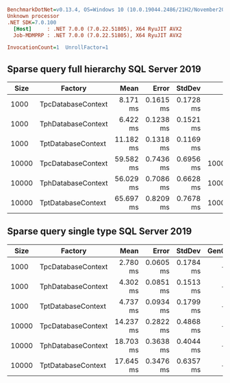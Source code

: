 ``` ini

BenchmarkDotNet=v0.13.4, OS=Windows 10 (10.0.19044.2486/21H2/November2021Update)
Unknown processor
.NET SDK=7.0.100
  [Host]     : .NET 7.0.0 (7.0.22.51805), X64 RyuJIT AVX2
  Job-MDMPRP : .NET 7.0.0 (7.0.22.51805), X64 RyuJIT AVX2

InvocationCount=1  UnrollFactor=1  

```
## Sparse query full hierarchy SQL Server 2019

| Size  | Factory            |      Mean |     Error |    StdDev |      Gen0 |   Allocated |
|-------|--------------------|----------:|----------:|----------:|----------:|------------:|
| 1000  | TpcDatabaseContext |  8.171 ms | 0.1615 ms | 0.1728 ms |         - |  1514.31 KB |
| 1000  | TphDatabaseContext |  6.422 ms | 0.1238 ms | 0.1521 ms |         - |  1393.21 KB |
| 1000  | TptDatabaseContext | 11.182 ms | 0.1318 ms | 0.1169 ms |         - |  1512.57 KB |
| 10000 | TpcDatabaseContext | 59.582 ms | 0.7436 ms | 0.6956 ms | 1000.0000 |  14997.4 KB |
| 10000 | TphDatabaseContext | 56.029 ms | 0.7086 ms | 0.6628 ms | 1000.0000 | 13864.45 KB |
| 10000 | TptDatabaseContext | 65.697 ms | 0.8209 ms | 0.7678 ms | 1000.0000 | 14996.85 KB |

## Sparse query single type SQL Server 2019

| Size  | Factory            |      Mean |     Error |    StdDev | Gen0 |  Allocated |
|-------|--------------------|----------:|----------:|----------:|-----:|-----------:|
| 1000  | TpcDatabaseContext |  2.780 ms | 0.0605 ms | 0.1784 ms |    - |  554.91 KB |
| 1000  | TphDatabaseContext |  4.302 ms | 0.0851 ms | 0.1513 ms |    - |  522.75 KB |
| 1000  | TptDatabaseContext |  4.737 ms | 0.0934 ms | 0.1799 ms |    - |  555.91 KB |
| 10000 | TpcDatabaseContext | 14.237 ms | 0.2822 ms | 0.4868 ms |    - | 5424.34 KB |
| 10000 | TphDatabaseContext | 18.703 ms | 0.3638 ms | 0.4044 ms |    - | 5066.23 KB |
| 10000 | TptDatabaseContext | 17.645 ms | 0.3476 ms | 0.6357 ms |    - |  5459.7 KB |